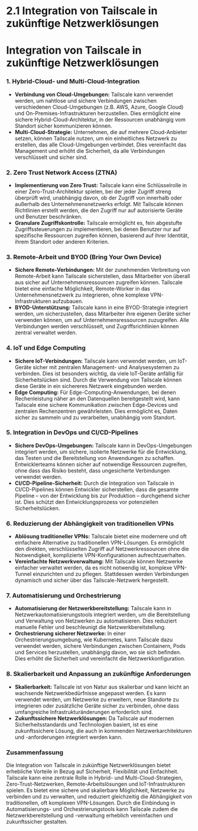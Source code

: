 # 2.1 Integration von Tailscale in zukünftige Netzwerklösungen

# Integration von Tailscale in zukünftige Netzwerklösungen

### 1. **Hybrid-Cloud- und Multi-Cloud-Integration**

- **Verbindung von Cloud-Umgebungen:** Tailscale kann verwendet werden, um nahtlose und sichere Verbindungen zwischen verschiedenen Cloud-Umgebungen (z.B. AWS, Azure, Google Cloud) und On-Premises-Infrastrukturen herzustellen. Dies ermöglicht eine sichere Hybrid-Cloud-Architektur, in der Ressourcen unabhängig vom Standort sicher kommunizieren können.
- **Multi-Cloud-Strategie:** Unternehmen, die auf mehrere Cloud-Anbieter setzen, können Tailscale nutzen, um ein einheitliches Netzwerk zu erstellen, das alle Cloud-Umgebungen verbindet. Dies vereinfacht das Management und erhöht die Sicherheit, da alle Verbindungen verschlüsselt und sicher sind.

### 2. **Zero Trust Network Access (ZTNA)**

- **Implementierung von Zero Trust:** Tailscale kann eine Schlüsselrolle in einer Zero-Trust-Architektur spielen, bei der jeder Zugriff streng überprüft wird, unabhängig davon, ob der Zugriff von innerhalb oder außerhalb des Unternehmensnetzwerks erfolgt. Mit Tailscale können Richtlinien erstellt werden, die den Zugriff nur auf autorisierte Geräte und Benutzer beschränken.
- **Granulare Zugriffskontrolle:** Tailscale ermöglicht es, fein abgestufte Zugriffssteuerungen zu implementieren, bei denen Benutzer nur auf spezifische Ressourcen zugreifen können, basierend auf ihrer Identität, ihrem Standort oder anderen Kriterien.

### 3. **Remote-Arbeit und BYOD (Bring Your Own Device)**

- **Sichere Remote-Verbindungen:** Mit der zunehmenden Verbreitung von Remote-Arbeit kann Tailscale sicherstellen, dass Mitarbeiter von überall aus sicher auf Unternehmensressourcen zugreifen können. Tailscale bietet eine einfache Möglichkeit, Remote-Worker in das Unternehmensnetzwerk zu integrieren, ohne komplexe VPN-Infrastrukturen aufzubauen.
- **BYOD-Unterstützung:** Tailscale kann in eine BYOD-Strategie integriert werden, um sicherzustellen, dass Mitarbeiter ihre eigenen Geräte sicher verwenden können, um auf Unternehmensressourcen zuzugreifen. Alle Verbindungen werden verschlüsselt, und Zugriffsrichtlinien können zentral verwaltet werden.

### 4. **IoT und Edge Computing**

- **Sichere IoT-Verbindungen:** Tailscale kann verwendet werden, um IoT-Geräte sicher mit zentralen Management- und Analysesystemen zu verbinden. Dies ist besonders wichtig, da viele IoT-Geräte anfällig für Sicherheitslücken sind. Durch die Verwendung von Tailscale können diese Geräte in ein sichereres Netzwerk eingebunden werden.
- **Edge Computing:** Für Edge-Computing-Anwendungen, bei denen Rechenleistung näher an den Datenquellen bereitgestellt wird, kann Tailscale eine sichere Kommunikation zwischen Edge-Devices und zentralen Rechenzentren gewährleisten. Dies ermöglicht es, Daten sicher zu sammeln und zu verarbeiten, unabhängig vom Standort.

### 5. **Integration in DevOps und CI/CD-Pipelines**

- **Sichere DevOps-Umgebungen:** Tailscale kann in DevOps-Umgebungen integriert werden, um sichere, isolierte Netzwerke für die Entwicklung, das Testen und die Bereitstellung von Anwendungen zu schaffen. Entwicklerteams können sicher auf notwendige Ressourcen zugreifen, ohne dass das Risiko besteht, dass ungesicherte Verbindungen verwendet werden.
- **CI/CD-Pipeline-Sicherheit:** Durch die Integration von Tailscale in CI/CD-Pipelines können Entwickler sicherstellen, dass die gesamte Pipeline – von der Entwicklung bis zur Produktion – durchgehend sicher ist. Dies schützt den Entwicklungsprozess vor potenziellen Sicherheitslücken.

### 6. **Reduzierung der Abhängigkeit von traditionellen VPNs**

- **Ablösung traditioneller VPNs:** Tailscale bietet eine modernere und oft einfachere Alternative zu traditionellen VPN-Lösungen. Es ermöglicht den direkten, verschlüsselten Zugriff auf Netzwerkressourcen ohne die Notwendigkeit, komplizierte VPN-Konfigurationen aufrechtzuerhalten.
- **Vereinfachte Netzwerkverwaltung:** Mit Tailscale können Netzwerke einfacher verwaltet werden, da es nicht notwendig ist, komplexe VPN-Tunnel einzurichten und zu pflegen. Stattdessen werden Verbindungen dynamisch und sicher über das Tailscale-Netzwerk hergestellt.

### 7. **Automatisierung und Orchestrierung**

- **Automatisierung der Netzwerkbereitstellung:** Tailscale kann in Netzwerkautomatisierungstools integriert werden, um die Bereitstellung und Verwaltung von Netzwerken zu automatisieren. Dies reduziert manuelle Fehler und beschleunigt die Netzwerkbereitstellung.
- **Orchestrierung sicherer Netzwerke:** In einer Orchestrierungsumgebung, wie Kubernetes, kann Tailscale dazu verwendet werden, sichere Verbindungen zwischen Containern, Pods und Services herzustellen, unabhängig davon, wo sie sich befinden. Dies erhöht die Sicherheit und vereinfacht die Netzwerkkonfiguration.

### 8. **Skalierbarkeit und Anpassung an zukünftige Anforderungen**

- **Skalierbarkeit:** Tailscale ist von Natur aus skalierbar und kann leicht an wachsende Netzwerkbedürfnisse angepasst werden. Es kann verwendet werden, um Netzwerke zu erweitern, neue Standorte zu integrieren oder zusätzliche Geräte sicher zu verbinden, ohne dass umfangreiche Infrastrukturänderungen erforderlich sind.
- **Zukunftssichere Netzwerklösungen:** Da Tailscale auf modernen Sicherheitsstandards und Technologien basiert, ist es eine zukunftssichere Lösung, die auch in kommenden Netzwerkarchitekturen und -anforderungen integriert werden kann.

### Zusammenfassung

Die Integration von Tailscale in zukünftige Netzwerklösungen bietet erhebliche Vorteile in Bezug auf Sicherheit, Flexibilität und Einfachheit. Tailscale kann eine zentrale Rolle in Hybrid- und Multi-Cloud-Strategien, Zero-Trust-Netzwerken, Remote-Arbeitslösungen und IoT-Infrastrukturen spielen. Es bietet eine sichere und skalierbare Möglichkeit, Netzwerke zu verbinden und zu verwalten, und reduziert gleichzeitig die Abhängigkeit von traditionellen, oft komplexen VPN-Lösungen. Durch die Einbindung in Automatisierungs- und Orchestrierungstools kann Tailscale zudem die Netzwerkbereitstellung und -verwaltung erheblich vereinfachen und zukunftssicher gestalten.